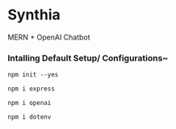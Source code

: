 # Synthia
MERN + OpenAI Chatbot 

### Intalling Default Setup/ Configurations~

```
npm init --yes
```

```
npm i express
```

```
npm i openai
```
```
npm i dotenv
```


